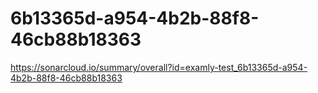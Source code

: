 # 6b13365d-a954-4b2b-88f8-46cb88b18363
https://sonarcloud.io/summary/overall?id=examly-test_6b13365d-a954-4b2b-88f8-46cb88b18363
